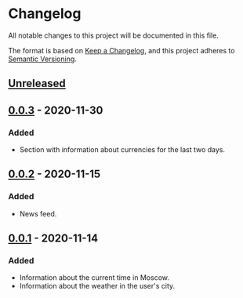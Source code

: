 # Changelog
All notable changes to this project will be documented in this file.

The format is based on [Keep a Changelog](https://keepachangelog.com/en/1.0.0/),
and this project adheres to [Semantic Versioning](https://semver.org/spec/v2.0.0.html).

## [Unreleased]

## [0.0.3] - 2020-11-30
### Added
- Section with information about currencies for the last two days.

## [0.0.2] - 2020-11-15
### Added
- News feed.

## [0.0.1] - 2020-11-14
### Added
- Information about the current time in Moscow.
- Information about the weather in the user's city.



[Unreleased]: https://github.com/KathrinShpigel/Currency-Informant/tree/dev
[0.0.1]: https://github.com/KathrinShpigel/Currency-Informant/commits/dev
[0.0.2]: https://github.com/KathrinShpigel/Currency-Informant/commits/dev
[0.0.3]: https://github.com/KathrinShpigel/Currency-Informant/commits/dev
